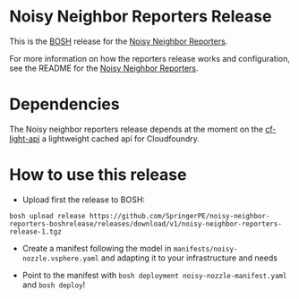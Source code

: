Noisy Neighbor Reporters Release
=====================

This is the [BOSH](bosh) release for the
[Noisy Neighbor Reporters](https://github.com/SpringerPE/noisy-neighbor-reporters.git).

For more information on how the reporters release works and configuration, see the README
for the [Noisy Neighbor Reporters](https://github.com/SpringerPE/noisy-neighbor-reporters.git).

# Dependencies

The Noisy neighbor reporters release depends at the moment on the [cf-light-api](https://github.com/SpringerPE/cf-light-api) a lightweight cached api for Cloudfoundry.

# How to use this release

- Upload first the release to BOSH:

```
bosh upload release https://github.com/SpringerPE/noisy-neighbor-reporters-boshrelease/releases/download/v1/noisy-neighbor-reporters-release-1.tgz

```

- Create a manifest following the model in `manifests/noisy-nozzle.vsphere.yaml` and adapting it to your infrastructure and needs

- Point to the manifest with `bosh deployment noisy-nozzle-manifest.yaml` and `bosh deploy`!
